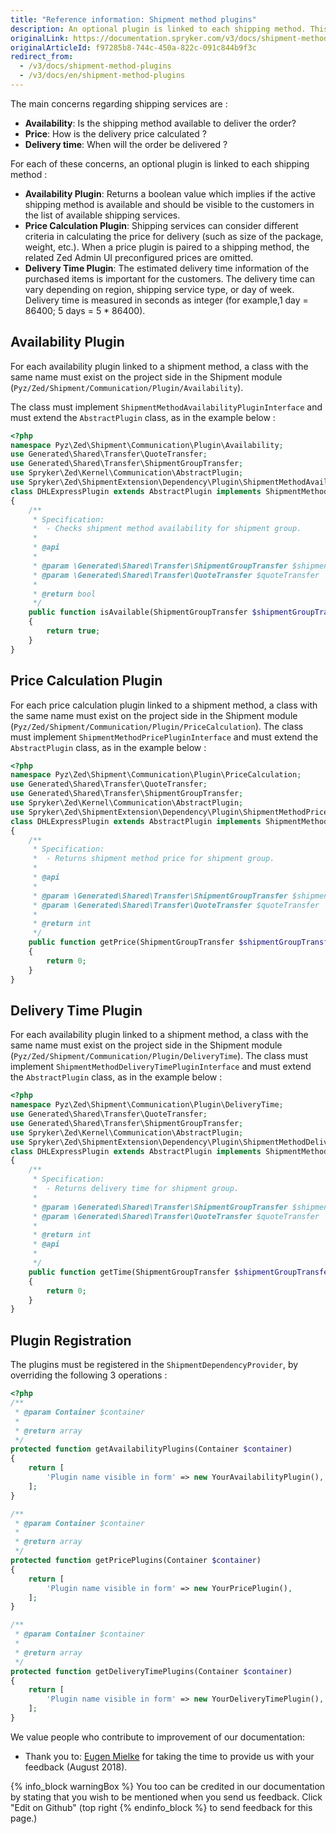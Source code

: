 ```yaml
---
title: "Reference information: Shipment method plugins"
description: An optional plugin is linked to each shipping method. This topic provides an overview of the Availability, Price Calculation, and Delivery Time plugins.
originalLink: https://documentation.spryker.com/v3/docs/shipment-method-plugins
originalArticleId: f97285b8-744c-450a-822c-091c844b9f3c
redirect_from:
  - /v3/docs/shipment-method-plugins
  - /v3/docs/en/shipment-method-plugins
---
```


The main concerns regarding shipping services are :

* **Availability**: Is the shipping method available to deliver the order?
* **Price**: How is the delivery price calculated ?
* **Delivery time**: When will the order be delivered ?

For each of these concerns, an optional plugin is linked to each shipping method :

* **Availability Plugin**: Returns a boolean value which implies if the active shipping method is available and should be visible to the customers in the list of available shipping services.
* **Price Calculation Plugin**: Shipping services can consider different criteria in calculating the price for delivery (such as size of the package, weight, etc.). When a price plugin is paired to a shipping method, the related Zed Admin UI preconfigured prices are omitted.
* **Delivery Time Plugin**: The estimated delivery time information of the purchased items is important for the customers. The delivery time can vary depending on region, shipping service type, or day of week. Delivery time is measured in seconds as integer (for example,1 day = 86400; 5 days = 5 * 86400).

## Availability Plugin

For each availability plugin linked to a shipment method, a class with the same name must exist on the project side in the Shipment module (`Pyz/Zed/Shipment/Communication/Plugin/Availability`).

The class must implement `ShipmentMethodAvailabilityPluginInterface` and must extend the `AbstractPlugin` class, as in the example below :

```php
<?php
namespace Pyz\Zed\Shipment\Communication\Plugin\Availability;
use Generated\Shared\Transfer\QuoteTransfer;
use Generated\Shared\Transfer\ShipmentGroupTransfer;
use Spryker\Zed\Kernel\Communication\AbstractPlugin;
use Spryker\Zed\ShipmentExtension\Dependency\Plugin\ShipmentMethodAvailabilityPluginInterface;
class DHLExpressPlugin extends AbstractPlugin implements ShipmentMethodAvailabilityPluginInterface
{
    /**
     * Specification:
     *  - Checks shipment method availability for shipment group.
     *
     * @api
     *
     * @param \Generated\Shared\Transfer\ShipmentGroupTransfer $shipmentGroupTransfer
     * @param \Generated\Shared\Transfer\QuoteTransfer $quoteTransfer
     *
     * @return bool
     */
    public function isAvailable(ShipmentGroupTransfer $shipmentGroupTransfer, QuoteTransfer $quoteTransfer): bool
    {
        return true;
    }
}
```

## Price Calculation Plugin

For each price calculation plugin linked to a shipment method, a class with the same name must exist on the project side in the Shipment module  (`Pyz/Zed/Shipment/Communication/Plugin/PriceCalculation`). The class must implement `ShipmentMethodPricePluginInterface` and must extend the `AbstractPlugin` class, as in the example below :

```php
<?php
namespace Pyz\Zed\Shipment\Communication\Plugin\PriceCalculation;
use Generated\Shared\Transfer\QuoteTransfer;
use Generated\Shared\Transfer\ShipmentGroupTransfer;
use Spryker\Zed\Kernel\Communication\AbstractPlugin;
use Spryker\Zed\ShipmentExtension\Dependency\Plugin\ShipmentMethodPricePluginInterface;
class DHLExpressPlugin extends AbstractPlugin implements ShipmentMethodPricePluginInterface
{
    /**
     * Specification:
     *  - Returns shipment method price for shipment group.
     *
     * @api
     *
     * @param \Generated\Shared\Transfer\ShipmentGroupTransfer $shipmentGroupTransfer
     * @param \Generated\Shared\Transfer\QuoteTransfer $quoteTransfer
     *
     * @return int
     */
    public function getPrice(ShipmentGroupTransfer $shipmentGroupTransfer, QuoteTransfer $quoteTransfer): int
    {
        return 0;
    }
}
```

## Delivery Time Plugin

For each availability plugin linked to a shipment method, a class with the same name must exist on the project side in the Shipment module (`Pyz/Zed/Shipment/Communication/Plugin/DeliveryTime`). The class must implement `ShipmentMethodDeliveryTimePluginInterface` and must extend the `AbstractPlugin` class, as in the example below :

```php
<?php
namespace Pyz\Zed\Shipment\Communication\Plugin\DeliveryTime;
use Generated\Shared\Transfer\QuoteTransfer;
use Generated\Shared\Transfer\ShipmentGroupTransfer;
use Spryker\Zed\Kernel\Communication\AbstractPlugin;
use Spryker\Zed\ShipmentExtension\Dependency\Plugin\ShipmentMethodDeliveryTimePluginInterface;
class DHLExpressPlugin extends AbstractPlugin implements ShipmentMethodDeliveryTimePluginInterface
{
    /**
     * Specification:
     *  - Returns delivery time for shipment group.
     *
     * @param \Generated\Shared\Transfer\ShipmentGroupTransfer $shipmentGroupTransfer
     * @param \Generated\Shared\Transfer\QuoteTransfer $quoteTransfer
     *
     * @return int
     * @api
     *
     */
    public function getTime(ShipmentGroupTransfer $shipmentGroupTransfer, QuoteTransfer $quoteTransfer): int
    {
        return 0;
    }
}
```

## Plugin Registration

The plugins must be registered in the `ShipmentDependencyProvider`, by overriding the following 3 operations :

```php
<?php
/**
 * @param Container $container
 *
 * @return array
 */
protected function getAvailabilityPlugins(Container $container)
{
    return [
        'Plugin name visible in form' => new YourAvailabilityPlugin(),
    ];
}

/**
 * @param Container $container
 *
 * @return array
 */
protected function getPricePlugins(Container $container)
{
    return [
        'Plugin name visible in form' => new YourPricePlugin(),
    ];
}

/**
 * @param Container $container
 *
 * @return array
 */
protected function getDeliveryTimePlugins(Container $container)
{
    return [
        'Plugin name visible in form' => new YourDeliveryTimePlugin(),
    ];
}
```

We value people who contribute to improvement of our documentation:

* Thank you to: [Eugen Mielke](https://github.com/eug3n) for taking the time to provide us with your feedback (August 2018).

{% info_block warningBox %}
You too can be credited in our documentation by stating that you wish to be mentioned when you send us feedback. Click "Edit on Github" (top right
{% endinfo_block %} to send feedback for this page.)
